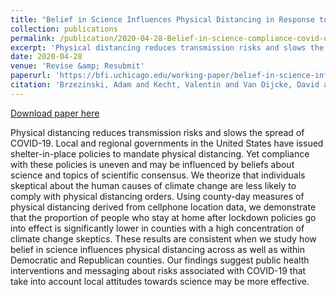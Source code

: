 ```yaml
---
title: "Belief in Science Influences Physical Distancing in Response to COVID-19 Lockdown Policies"
collection: publications
permalink: /publication/2020-04-28-Belief-in-science-compliance-covid-us
excerpt: 'Physical distancing reduces transmission risks and slows the spread of COVID-19. Local and regional governments in the United States have issued shelter-in-place policies to mandate physical distancing. Yet compliance with these policies is uneven and may be influenced by beliefs about science and topics of scientific consensus. We theorize that individuals skeptical about the human causes of climate change are less likely to comply with physical distancing orders. Using county-day measures of physical distancing derived from cellphone location data, we demonstrate that the proportion of people who stay at home after lockdown policies go into effect is significantly lower in counties with a high concentration of climate change skeptics. These results are consistent when we study how belief in science influences physical distancing across as well as within Democratic and Republican counties. Our findings suggest public health interventions and messaging about risks associated with COVID-19 that take into account local attitudes towards science may be more effective.'
date: 2020-04-28
venue: 'Revise &amp; Resubmit'
paperurl: 'https://bfi.uchicago.edu/working-paper/belief-in-science-influences-physical-distancing-in-response-to-covid-19-lockdown-policies/'
citation: 'Brzezinski, Adam and Kecht, Valentin and Van Dijcke, David and Wright, Austin L., (2020). â€œBelief in Science Influences Physical Distancing in Response to COVID-19 Lockdown Policies.â€ University of Chicago, Becker Friedman Institute for Economics Working Paper No. 2020-56. '
---
```


<a href='https://bfi.uchicago.edu/working-paper/belief-in-science-influences-physical-distancing-in-response-to-covid-19-lockdown-policies/'>Download paper here</a>

Physical distancing reduces transmission risks and slows the spread of COVID-19. Local and regional governments in the United States have issued shelter-in-place policies to mandate physical distancing. Yet compliance with these policies is uneven and may be influenced by beliefs about science and topics of scientific consensus. We theorize that individuals skeptical about the human causes of climate change are less likely to comply with physical distancing orders. Using county-day measures of physical distancing derived from cellphone location data, we demonstrate that the proportion of people who stay at home after lockdown policies go into effect is significantly lower in counties with a high concentration of climate change skeptics. These results are consistent when we study how belief in science influences physical distancing across as well as within Democratic and Republican counties. Our findings suggest public health interventions and messaging about risks associated with COVID-19 that take into account local attitudes towards science may be more effective.

